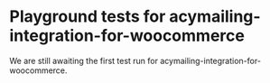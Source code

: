 # Playground tests for acymailing-integration-for-woocommerce
We are still awaiting the first test run for acymailing-integration-for-woocommerce.
